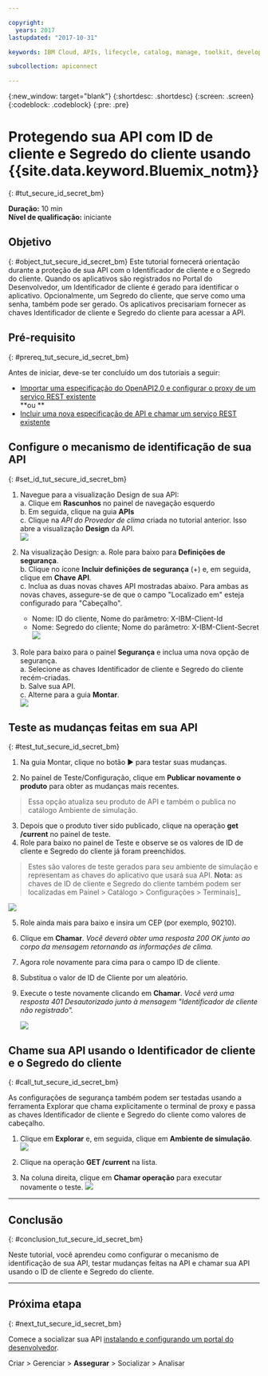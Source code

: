 ```yaml
---

copyright:
  years: 2017
lastupdated: "2017-10-31"

keywords: IBM Cloud, APIs, lifecycle, catalog, manage, toolkit, develop, dev portal, tutorials

subcollection: apiconnect

---
```


{:new_window: target="blank"}
{:shortdesc: .shortdesc}
{:screen: .screen}
{:codeblock: .codeblock}
{:pre: .pre}

# Protegendo sua API com ID de cliente e Segredo do cliente usando {{site.data.keyword.Bluemix_notm}}
{: #tut_secure_id_secret_bm}

**Duração:** 10 min  
**Nível de qualificação:** iniciante


## Objetivo
{: #object_tut_secure_id_secret_bm}
Este tutorial fornecerá orientação durante a proteção de sua API com o Identificador de cliente e o Segredo do cliente. Quando os aplicativos são registrados no Portal do Desenvolvedor, um Identificador de cliente é gerado para identificar o aplicativo. Opcionalmente, um Segredo do cliente, que serve como uma senha, também pode ser gerado. Os aplicativos precisariam fornecer as chaves Identificador de cliente e Segredo do cliente para acessar a API.


## Pré-requisito
{: #prereq_tut_secure_id_secret_bm}

Antes de iniciar, deve-se ter concluído um dos tutoriais a seguir: 
- [Importar uma especificação do OpenAPI2.0 e configurar o proxy de um serviço REST existente](/docs/services/apiconnect/tutorials?topic=apiconnect-tut_rest_landing)  
**ou 
**  
- [Incluir uma nova especificação de API e chamar um serviço REST existente](/docs/services/apiconnect/tutorials?topic=apiconnect-tut_rest_landing)


## Configure o mecanismo de identificação de sua API
{: #set_id_tut_secure_id_secret_bm}

1. Navegue para a visualização Design de sua API:  
   a. Clique em **Rascunhos** no painel de navegação esquerdo  
   b. Em seguida, clique na guia **APIs**  
   c. Clique na _API do Provedor de clima_ criada no tutorial anterior. Isso abre a visualização **Design** da API.  
   ![](images/1_goto_drafts_api.png)  

2. Na visualização Design:
    a. Role para baixo para **Definições de segurança**.  
    b. Clique no ícone **Incluir definições de segurança** (+) e, em seguida, clique em **Chave API**.  
    c. Inclua as duas novas chaves API mostradas abaixo. Para ambas as novas chaves, assegure-se de que o campo "Localizado em" esteja configurado para "Cabeçalho".  
      - Nome: ID do cliente, Nome do parâmetro: X-IBM-Client-Id  
      - Nome: Segredo do cliente; Nome do parâmetro: X-IBM-Client-Secret    
        ![](images/2_security_definitions.png)  

3. Role para baixo para o painel **Segurança** e inclua uma nova opção de segurança.  
    a. Selecione as chaves Identificador de cliente e Segredo do cliente recém-criadas.  
    b. Salve sua API.  
    c. Alterne para a guia **Montar**.  
    ![](images/3_security_option.png)  


## Teste as mudanças feitas em sua API
{: #test_tut_secure_id_secret_bm}

1. Na guia Montar, clique no botão ► para testar suas mudanças.

2. No painel de Teste/Configuração, clique em **Publicar novamente o produto** para obter as mudanças mais recentes. 
> Essa opção atualiza seu produto de API e também o publica no catálogo Ambiente de simulação.

3. Depois que o produto tiver sido publicado, clique na operação **get /current** no painel de teste.
4. Role para baixo no painel de Teste e observe se os valores de ID de cliente e Segredo do cliente já foram preenchidos. 
> Estes são valores de teste gerados para seu ambiente de simulação e representam as chaves do aplicativo que usará sua API.
> **Nota:** as chaves de ID de cliente e Segredo do cliente também podem ser localizadas em Painel > Catálogo > Configurações > Terminais]_   
  
  ![](images/test_api_keys_1.png)

5. Role ainda mais para baixo e insira um CEP (por exemplo, 90210). 
6. Clique em **Chamar**. _Você deverá obter uma resposta 200 OK junto ao corpo da mensagem retornando as informações de clima._
7. Agora role novamente para cima para o campo ID de cliente. 
8. Substitua o valor de ID de Cliente por um aleatório.
9. Execute o teste novamente clicando em **Chamar**. _Você verá uma resposta 401 Desautorizado junto à mensagem "Identificador de cliente não registrado"._  

    ![](images/test_api_keys_3.png)  


## Chame sua API usando o Identificador de cliente e o Segredo do cliente
{: #call_tut_secure_id_secret_bm}

As configurações de segurança também podem ser testadas usando a ferramenta Explorar que chama explicitamente o terminal de proxy e passa as chaves Identificador de cliente e Segredo do cliente como valores de cabeçalho.

1. Clique em **Explorar** e, em seguida, clique em **Ambiente de simulação**.
    ![](images/explore_1.png)

2. Clique na operação **GET /current** na lista.

3. Na coluna direita, clique em **Chamar operação** para executar novamente o teste.
    ![](images/explore_3.png)

---

## Conclusão
{: #conclusion_tut_secure_id_secret_bm}

Neste tutorial, você aprendeu como configurar o mecanismo de identificação de sua API, testar mudanças feitas na API e chamar sua API usando o ID de cliente e Segredo do cliente. 

---

## Próxima etapa
{: #next_tut_secure_id_secret_bm}

Comece a socializar sua API [instalando e configurando um portal do desenvolvedor](/docs/services/apiconnect/tutorials?topic=apiconnect-tut_config_dev_portal).

Criar > Gerenciar > **Assegurar** > Socializar > Analisar
